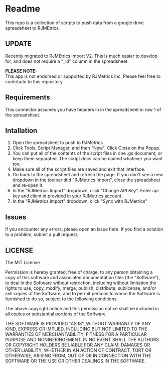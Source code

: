 # Readme #
This repo is a collection of scripts to push data from a google drive spreadsheet to RJMEtrics.

## UPDATE ##
Recently migrated to RJMEtrics import V2. This is much easier to develop for, and does not require a "_id" column in the spreadsheet.

**PLEASE NOTE:**  
This app is not endorsed or supported by RJMetrics Inc. Please feel free to contribute to this repository 

## Requirements ##
This connector assumes you have headers in in the spreadsheet in row 1 of the spreadsheet.

## Intallation ##

1. Open the spreadsheet to push to RJMetrics
2. Click Tools, Script Manager, and then "New". Click Close on the Popup.
3. You can put all of the contents of the script files in one .gs document, or keep them separated. The script docs can be named whatever you want too.
4. Make sure all of the script files are saved and exit that interface.
5. Go back to the spreadsheet and refresh the page. If you don't see a new dropdown in the toolbar titld "RJMetrics Import", close the spreadsheet and re-open it.
6. In the "RJMetrics Import" dropdown, click "Change API Key". Enter api key and client id provided in your RJMetrics account.
7. In the "RJMetrics Import" dropdown, click "Sync with RJMetrics"

## Issues ##

If you encounter any errors, please open an issue here. 
If you find a solution to a problem, submit a pull request.

## LICENSE ##

The MIT License

Permission is hereby granted, free of charge, to any person obtaining
a copy of this software and associated documentation files (the
"Software"), to deal in the Software without restriction, including
without limitation the rights to use, copy, modify, merge, publish,
distribute, sublicense, and/or sell copies of the Software, and to
permit persons to whom the Software is furnished to do so, subject to
the following conditions:

The above copyright notice and this permission notice shall be
included in all copies or substantial portions of the Software.

THE SOFTWARE IS PROVIDED "AS IS", WITHOUT WARRANTY OF ANY KIND,
EXPRESS OR IMPLIED, INCLUDING BUT NOT LIMITED TO THE WARRANTIES OF
MERCHANTABILITY, FITNESS FOR A PARTICULAR PURPOSE AND
NONINFRINGEMENT. IN NO EVENT SHALL THE AUTHORS OR COPYRIGHT HOLDERS BE
LIABLE FOR ANY CLAIM, DAMAGES OR OTHER LIABILITY, WHETHER IN AN ACTION
OF CONTRACT, TORT OR OTHERWISE, ARISING FROM, OUT OF OR IN CONNECTION
WITH THE SOFTWARE OR THE USE OR OTHER DEALINGS IN THE SOFTWARE.
